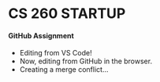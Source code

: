 # CS 260 STARTUP
#### GitHub Assignment
- Editing from VS Code!
- Now, editing from GitHub in the browser.
- Creating a merge conflict...
